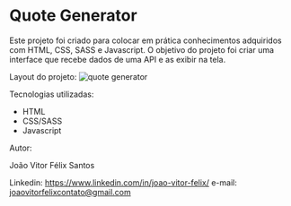 # Quote Generator


Este projeto foi criado para colocar em prática conhecimentos adquiridos com HTML, CSS, SASS e Javascript. O objetivo do projeto foi criar uma interface que recebe dados de uma API e as exibir na tela.


Layout do projeto:
![quote generator](https://user-images.githubusercontent.com/105023388/185751480-f22fb6e5-40ba-48a0-b034-5e40e2932d13.png)


Tecnologias utilizadas:
* HTML
* CSS/SASS
* Javascript


Autor:

João Vitor Félix Santos

Linkedin: https://www.linkedin.com/in/joao-vitor-felix/
e-mail: joaovitorfelixcontato@gmail.com
